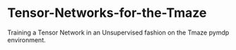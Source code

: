 # Tensor-Networks-for-the-Tmaze
Training a Tensor Network in an Unsupervised fashion on the Tmaze pymdp environment.
